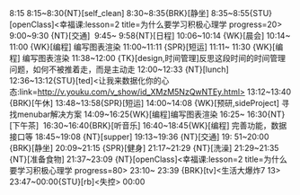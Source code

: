 
8:15
8:15~8:30{NT}[self_clean]
8:30~8:35{BRK}[静坐]
8:35~8:55{STU}[openClass]<幸福课:lesson=2 title=为什么要学习积极心理学 progress=20>
9:00~9:30 {NT}[交通] 
9:45~ 9:58{NT}[日程]
10:06~10:14 {WK}[晨会]
10:14~ 11:00 {WK}[编程]<WAUP> 编写图表渲染
11:00~11:11 {SPR}[短运]
11:11~ 11:30 {WK}[编程]<WAUP> 编写图表渲染
11:38~12:00 {TK}[design,时间管理]反思这段时间的时间管理问题，如何不被推着走，而是主动走
12:00~12:33 {NT}[lunch]
12:36~13:12{STU}[ted]<让我来数据化你的心态:link=http://v.youku.com/v_show/id_XMzM5NzQwNTEy.html>
13:12~13:40 {BRK}[午休]
13:48~13:58{SPR}[短运]
14:00~14:08 {WK}[预研,sideProject]<life-time-tracker> 寻找menubar解决方案
14:09~16:25{WK}[编程]<WAUP>编写图表渲染
16:25~ 16:30{NT}[下午茶] 
16:30~16:40{BRK}[听音乐]
16:40~18:45{WK}[编程]<WAUP> 完善功能，数据接口等
18:45~19:08 {NT}[supper]
19:13~19:36 {NT}[交通]
19: 51~20:00 {BRK}[静坐]
20:09~21:15 {SPR}[健身]
21:17~21:29 {NT}[洗澡]
21:29~21:35 {NT}[准备食物]
21:37~23:09 {NT}[openClass]<幸福课:lesson=2 title=为什么要学习积极心理学 progress=80>
23:10~ 23:39 {BRK}[tv]<生活大爆炸7 13>
23:47~00:00{STU}[rb]<失控>
00:00



